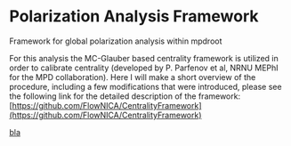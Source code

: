 # Polarization Analysis Framework

Framework for global polarization analysis within mpdroot 

For this analysis the MC-Glauber based centrality framework is utilized in order to calibrate centrality (developed by P. Parfenov et al, NRNU MEPhI for the MPD collaboration). Here I will make a short overview of the procedure, including a few modifications that were introduced, please see the following link for the detailed description of the framework: [https://github.com/FlowNICA/CentralityFramework](https://github.com/FlowNICA/CentralityFramework)

[bla](./Extra/Centrality/)
